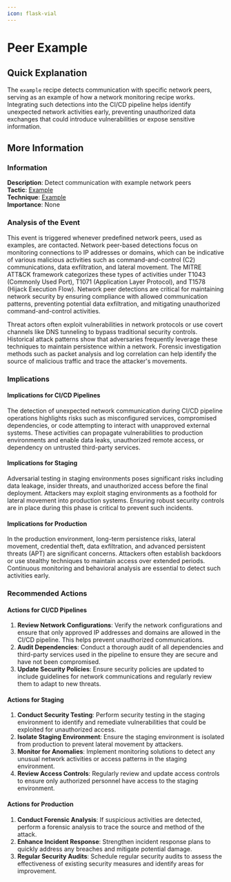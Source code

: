 ```yaml
---
icon: flask-vial
---
```


# Peer Example

## Quick Explanation

The `example` recipe detects communication with specific network peers, serving as an example of how a network monitoring recipe works. Integrating such detections into the CI/CD pipeline helps identify unexpected network activities early, preventing unauthorized data exchanges that could introduce vulnerabilities or expose sensitive information.

## More Information

### Information

**Description**: Detect communication with example network peers  
**Tactic**: [Example](https://jibril.garnet.ai/mitre/mitre/ta0000)  
**Technique**: [Example](https://jibril.garnet.ai/mitre/mitre/ta0000/t1000)  
**Importance**: None

### Analysis of the Event

This event is triggered whenever predefined network peers, used as examples, are contacted. Network peer-based detections focus on monitoring connections to IP addresses or domains, which can be indicative of various malicious activities such as command-and-control (C2) communications, data exfiltration, and lateral movement. The MITRE ATT\&CK framework categorizes these types of activities under T1043 (Commonly Used Port), T1071 (Application Layer Protocol), and T1578 (Hijack Execution Flow). Network peer detections are critical for maintaining network security by ensuring compliance with allowed communication patterns, preventing potential data exfiltration, and mitigating unauthorized command-and-control activities.

Threat actors often exploit vulnerabilities in network protocols or use covert channels like DNS tunneling to bypass traditional security controls. Historical attack patterns show that adversaries frequently leverage these techniques to maintain persistence within a network. Forensic investigation methods such as packet analysis and log correlation can help identify the source of malicious traffic and trace the attacker's movements.

### Implications

#### Implications for CI/CD Pipelines

The detection of unexpected network communication during CI/CD pipeline operations highlights risks such as misconfigured services, compromised dependencies, or code attempting to interact with unapproved external systems. These activities can propagate vulnerabilities to production environments and enable data leaks, unauthorized remote access, or dependency on untrusted third-party services.

#### Implications for Staging

Adversarial testing in staging environments poses significant risks including data leakage, insider threats, and unauthorized access before the final deployment. Attackers may exploit staging environments as a foothold for lateral movement into production systems. Ensuring robust security controls are in place during this phase is critical to prevent such incidents.

#### Implications for Production

In the production environment, long-term persistence risks, lateral movement, credential theft, data exfiltration, and advanced persistent threats (APT) are significant concerns. Attackers often establish backdoors or use stealthy techniques to maintain access over extended periods. Continuous monitoring and behavioral analysis are essential to detect such activities early.

### Recommended Actions

#### Actions for CI/CD Pipelines

1. **Review Network Configurations**: Verify the network configurations and ensure that only approved IP addresses and domains are allowed in the CI/CD pipeline. This helps prevent unauthorized communications.
2. **Audit Dependencies**: Conduct a thorough audit of all dependencies and third-party services used in the pipeline to ensure they are secure and have not been compromised.
3. **Update Security Policies**: Ensure security policies are updated to include guidelines for network communications and regularly review them to adapt to new threats.

#### Actions for Staging

1. **Conduct Security Testing**: Perform security testing in the staging environment to identify and remediate vulnerabilities that could be exploited for unauthorized access.
2. **Isolate Staging Environment**: Ensure the staging environment is isolated from production to prevent lateral movement by attackers.
3. **Monitor for Anomalies**: Implement monitoring solutions to detect any unusual network activities or access patterns in the staging environment.
4. **Review Access Controls**: Regularly review and update access controls to ensure only authorized personnel have access to the staging environment.

#### Actions for Production

1. **Conduct Forensic Analysis**: If suspicious activities are detected, perform a forensic analysis to trace the source and method of the attack.
2. **Enhance Incident Response**: Strengthen incident response plans to quickly address any breaches and mitigate potential damage.
3. **Regular Security Audits**: Schedule regular security audits to assess the effectiveness of existing security measures and identify areas for improvement.
